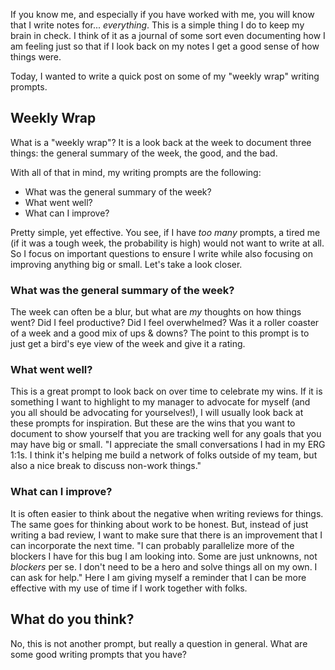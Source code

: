 If you know me, and especially if you have worked with me, you will know that I write notes for... _everything_. This is a simple thing I do to keep my brain in check. I think of it as a journal of some sort even documenting how I am feeling just so that if I look back on my notes I get a good sense of how things were.

Today, I wanted to write a quick post on some of my "weekly wrap" writing prompts.

## Weekly Wrap

What is a "weekly wrap"? It is a look back at the week to document three things: the general summary of the week, the good, and the bad.

With all of that in mind, my writing prompts are the following:

 - What was the general summary of the week?
 - What went well?
 - What can I improve?

Pretty simple, yet effective. You see, if I have _too many_ prompts, a tired me (if it was a tough week, the probability is high) would not want to write at all. So I focus on important questions to ensure I write while also focusing on improving anything big or small. Let's take a look closer.

### What was the general summary of the week?

The week can often be a blur, but what are _my_ thoughts on how things went? Did I feel productive? Did I feel overwhelmed? Was it a roller coaster of a week and a good mix of ups & downs?
The point to this prompt is to just get a bird's eye view of the week and give it a rating.

### What went well?

This is a great prompt to look back on over time to celebrate my wins. If it is something I want to highlight to my manager to advocate for myself (and you all should be advocating for yourselves!), I will usually look back at these prompts for inspiration.
But these are the wins that you want to document to show yourself that you are tracking well for any goals that you may have big or small. "I appreciate the small conversations I had in my ERG 1:1s. I think it's helping me build a network of folks outside of my team, but also a nice break to discuss non-work things."

### What can I improve?

It is often easier to think about the negative when writing reviews for things. The same goes for thinking about work to be honest. But, instead of just writing a bad review, I want to make sure that there is an improvement that I can incorporate the next time.
"I can probably parallelize more of the blockers I have for this bug I am looking into. Some are just unknowns, not _blockers_ per se. I don't need to be a hero and solve things all on my own. I can ask for help." Here I am giving myself a reminder that I can be more effective with my use of time if I work together with folks.

## What do you think?

No, this is not another prompt, but really a question in general. What are some good writing prompts that you have?
